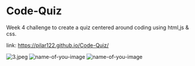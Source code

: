 # Code-Quiz

Week 4 challenge to create a quiz centered around coding using html,js & css.

link: https://pilar122.github.io/Code-Quiz/

![3.jpeg](https://https://github.com/pilar122/Code-Quiz/blob/main/3.jpeg?raw=true)
 ![name-of-you-image](https://https://github.com/pilar122/Code-Quiz/blob/main/2.jpeg?raw=true)
 ![name-of-you-image](https://https://github.com/pilar122/https://github.com/pilar122/Code-Quiz/blob/main/1.jpeg?raw=true)
